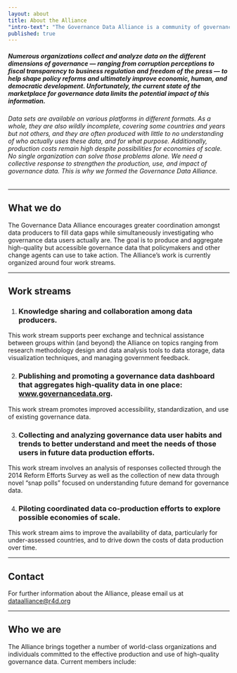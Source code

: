 ```yaml
---
layout: about
title: About the Alliance
"intro-text": "The Governance Data Alliance is a community of governance data producers, users, and funders committed to the effective production and use of high-quality data to advance democratic governance reforms in countries."
published: true
---
```









##### Numerous organizations collect and analyze data on the different dimensions of governance — ranging from corruption perceptions to fiscal transparency to business regulation and freedom of the press — to help shape policy reforms and ultimately improve economic, human, and democratic development. Unfortunately, the current state of the marketplace for governance data limits the potential impact of this information. 

###### Data sets are available on various platforms in different formats. As a whole, they are also wildly incomplete, covering some countries and years but not others, and they are often produced with little to no understanding of who actually uses these data, and for what purpose. Additionally, production costs remain high despite possibilities for economies of scale. No single organization can solve those problems alone. We need a collective response to strengthen the production, use, and impact of governance data. This is why we formed the Governance Data Alliance.

___

## What we do
The Governance Data Alliance encourages greater coordination amongst data producers to fill data gaps while simultaneously investigating who governance data users actually are. The goal is to produce and aggregate high-quality but accessible governance data that policymakers and other change agents can use to take action. The Alliance’s work is currently organized around four work streams.

___

## Work streams
1. ### Knowledge sharing and collaboration among data producers. 
This work stream supports peer exchange and technical assistance between groups within (and beyond) the Alliance on topics ranging from research methodology design and data analysis tools to data storage, data visualization techniques, and managing government feedback.

2. ### Publishing and promoting a governance data dashboard that aggregates high-quality data in one place: www.governancedata.org. 
This work stream promotes improved accessibility, standardization, and use of existing governance data.

3. ### Collecting and analyzing governance data user habits and trends to better understand and meet the needs of those users in future data production efforts. 
This work stream involves an analysis of responses collected through the 2014 Reform Efforts Survey as well as the collection of new data through novel “snap polls” focused on understanding future demand for governance data.

4. ### Piloting coordinated data co-production efforts to explore possible economies of scale. 
This work stream aims to improve the availability of data, particularly for under-assessed countries, and to drive down the costs of data production over time.

---

## Contact
For further information about the Alliance, please email us at [dataalliance@r4d.org](mailto:dataalliance@r4d.org)

---

## Who we are
The Alliance brings together a number of world-class organizations and individuals committed to the effective production and use of high-quality governance data. Current members include:

